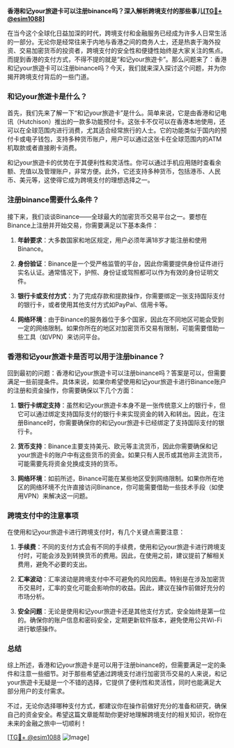 **香港和记your旅遊卡可以注册binance吗？深入解析跨境支付的那些事儿[[TG💪+ @esim1088](https://t.me/s/esim1088)]**

在当今这个全球化日益加深的时代，跨境支付和金融服务已经成为许多人日常生活的一部分。无论你是经常往来于内地与香港之间的商务人士，还是热衷于海外投资、交易加密货币的投资者，跨境支付的安全性和便捷性始终是大家关注的焦点。而提到香港的支付方式，不得不提的就是“和记your旅遊卡”。那么问题来了：香港和记your旅遊卡可以注册binance吗？今天，我们就来深入探讨这个问题，并为你揭开跨境支付背后的一些门道。

### 和记your旅遊卡是什么？

首先，我们先来了解一下“和记your旅遊卡”是什么。简单来说，它是由香港和记电讯（Hutchison）推出的一款多功能预付卡。这张卡不仅可以在香港本地使用，还可以在全球范围内进行消费，尤其适合经常旅行的人士。它的功能类似于国内的预付卡或电子钱包，支持多种货币账户，用户可以通过这张卡在全球范围内的ATM机取款或者直接刷卡消费。

和记your旅遊卡的优势在于其便利性和灵活性。你可以通过手机应用随时查看余额、充值以及管理账户，非常方便。此外，它还支持多种货币，包括港币、人民币、美元等，这使得它成为跨境支付的理想选择之一。

### 注册binance需要什么条件？

接下来，我们谈谈Binance——全球最大的加密货币交易平台之一。要想在Binance上注册并开始交易，你需要满足以下基本条件：

1. **年龄要求**：大多数国家和地区规定，用户必须年满18岁才能注册和使用Binance。
   
2. **身份验证**：Binance是一个受严格监管的平台，因此你需要提供身份证件进行实名认证。通常情况下，护照、身份证或驾照都可以作为有效的身份证明文件。

3. **银行卡或支付方式**：为了完成存款和提款操作，你需要绑定一张支持国际支付的银行卡，或者使用其他支付方式如PayPal、信用卡等。

4. **网络环境**：由于Binance的服务器位于多个国家，因此在不同地区可能会受到一定的网络限制。如果你所在的地区对加密货币交易有限制，可能需要借助一些工具（如VPN）来访问平台。

### 香港和记your旅遊卡是否可以用于注册binance？

回到最初的问题：香港和记your旅遊卡可以注册binance吗？答案是可以，但需要满足一些前提条件。具体来说，如果你希望使用和记your旅遊卡进行Binance账户的注册和资金操作，你需要确保以下几个方面：

1. **银行卡绑定支持**：虽然和记your旅遊卡本身不是一张传统意义上的银行卡，但它可以通过绑定支持国际支付的银行卡来实现资金的转入和转出。因此，在注册Binance时，你需要确保你的和记your旅遊卡已经绑定了支持国际支付的银行卡。

2. **货币支持**：Binance主要支持美元、欧元等主流货币，因此你需要确保和记your旅遊卡的账户中有这些货币的资金。如果只有人民币或其他非主流货币，可能需要先将资金兑换成支持的货币。

3. **网络环境**：如前所述，Binance可能在某些地区受到网络限制。如果你所在地区的网络环境不允许直接访问Binance，你可能需要借助一些技术手段（如使用VPN）来解决这一问题。

### 跨境支付中的注意事项

在使用和记your旅遊卡进行跨境支付时，有几个关键点需要注意：

1. **手续费**：不同的支付方式会有不同的手续费，使用和记your旅遊卡进行跨境支付时，可能会涉及到转换货币的费用。因此，在使用之前，建议提前了解相关费用，避免不必要的支出。

2. **汇率波动**：汇率波动是跨境支付中不可避免的风险因素。特别是在涉及加密货币交易时，汇率的变化可能会影响你的收益。因此，建议在操作前做好充分的市场分析。

3. **安全问题**：无论是使用和记your旅遊卡还是其他支付方式，安全始终是第一位的。确保你的账户信息和密码安全，定期更新软件版本，避免使用公共Wi-Fi进行敏感操作。

### 总结

综上所述，香港和记your旅遊卡是可以用于注册binance的，但需要满足一定的条件和注意一些细节。对于那些希望通过跨境支付进行加密货币交易的人来说，和记your旅遊卡无疑是一个不错的选择，它提供了便利性和灵活性，同时也能满足大部分用户的支付需求。

不过，无论你选择哪种支付方式，都建议你在操作前做好充分的准备和研究，确保自己的资金安全。希望这篇文章能帮助你更好地理解跨境支付的相关知识，祝你在未来的金融之旅中一切顺利！

[[TG💪+ @esim1088](https://t.me/s/esim1088) ![Image](https://i.postimg.cc/4NQfJmqS/Snipaste-2025-05-13-00-14-12.png)]